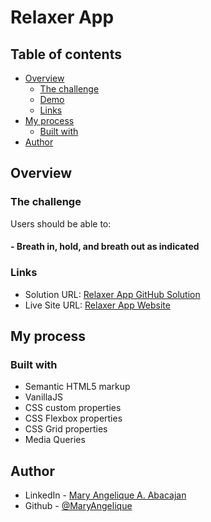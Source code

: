 # Relaxer App

## Table of contents

- [Overview](#overview)
  - [The challenge](#the-challenge)
  - [Demo](#project-demo)
  - [Links](#links)
- [My process](#my-process)
  - [Built with](#built-with)
- [Author](#author)

## Overview

### The challenge

Users should be able to:

#### - Breath in, hold, and breath out as indicated

### Links

- Solution URL: [Relaxer App GitHub Solution](https://github.com/MaryAngelique/relaxer-app)
- Live Site URL: [Relaxer App Website](https://relaxer-app-zero.vercel.app/)

## My process

### Built with

- Semantic HTML5 markup
- VanillaJS
- CSS custom properties
- CSS Flexbox properties
- CSS Grid properties
- Media Queries

## Author

- LinkedIn - [Mary Angelique A. Abacajan](https://www.linkedin.com/in/mary-angelique-abacajan/)
- Github - [@MaryAngelique](https://www.github.com/MaryAngelique)
